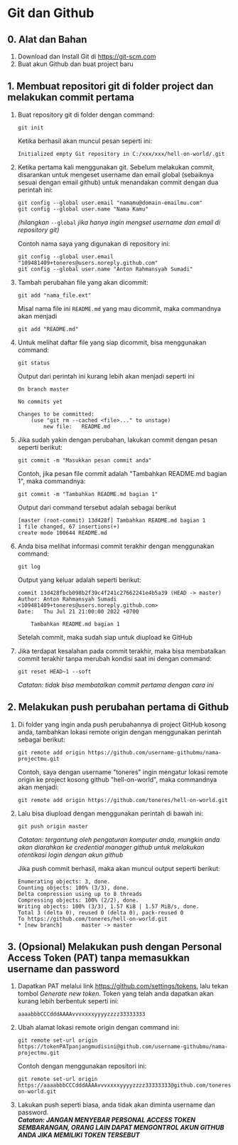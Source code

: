 # Git dan Github

## 0. Alat dan Bahan

1. Download dan Install Git di https://git-scm.com
2. Buat akun Github dan buat project baru

## 1. Membuat repositori git di folder project dan melakukan commit pertama

1.  Buat repository git di folder dengan command:
    ```
    git init
    ```
    Ketika berhasil akan muncul pesan seperti ini:
    ```
    Initialized empty Git repository in C:/xxx/xxx/hell-on-world/.git
    ```
2.  Ketika pertama kali menggunakan git. Sebelum melakukan commit, disarankan untuk mengeset username dan email global (sebaiknya sesuai dengan email github) untuk menandakan commit dengan dua perintah ini:

    ```
    git config --global user.email "namamu@domain-emailmu.com"
    git config --global user.name "Nama Kamu"
    ```

    _(hilangkan_ `--global` _jika hanya ingin mengset username dan email di repository git)_

    Contoh nama saya yang digunakan di repository ini:

    ```
    git config --global user.email "109481409+toneres@users.noreply.github.com"
    git config --global user.name "Anton Rahmansyah Sumadi"
    ```

3.  Tambah perubahan file yang akan dicommit:
    ```
    git add "nama_file.ext"
    ```
    Misal nama file ini `README.md` yang mau dicommit, maka commandnya akan menjadi
    ```
    git add "README.md"
    ```
4.  Untuk melihat daftar file yang siap dicommit, bisa menggunakan command:

    ```
    git status
    ```

    Output dari perintah ini kurang lebih akan menjadi seperti ini

    ```
    On branch master

    No commits yet

    Changes to be committed:
        (use "git rm --cached <file>..." to unstage)
            new file:   README.md
    ```

5.  Jika sudah yakin dengan perubahan, lakukan commit dengan pesan seperti berikut:
    ```
    git commit -m "Masukkan pesan commit anda"
    ```
    Contoh, jika pesan file commit adalah "Tambahkan README.md bagian 1", maka commandnya:
    ```
    git commit -m "Tambahkan README.md bagian 1"
    ```
    Output dari command tersebut adalah sebagai berikut
    ```
    [master (root-commit) 13d428f] Tambahkan README.md bagian 1
    1 file changed, 67 insertions(+)
    create mode 100644 README.md
    ```
6.  Anda bisa melihat informasi commit terakhir dengan menggunakan command:

    ```
    git log
    ```

    Output yang keluar adalah seperti berikut:

    ```
    commit 13d428fbcb098b2f39c4f241c27662241e4b5a39 (HEAD -> master)
    Author: Anton Rahmansyah Sumadi <109481409+toneres@users.noreply.github.com>
    Date:   Thu Jul 21 21:00:00 2022 +0700

        Tambahkan README.md bagian 1
    ```

    Setelah commit, maka sudah siap untuk diupload ke GitHub

7.  Jika terdapat kesalahan pada commit terakhir, maka bisa membatalkan commit terakhir tanpa merubah kondisi saat ini dengan command:

    ```
    git reset HEAD~1 --soft
    ```

    _Catatan: tidak bisa membatalkan commit pertama dengan cara ini_

## 2. Melakukan push perubahan pertama di Github

1.  Di folder yang ingin anda push perubahannya di project GitHub kosong anda, tambahkan lokasi remote origin dengan menggunakan perintah sebagai berikut:

    ```
    git remote add origin https://github.com/username-githubmu/nama-projectmu.git
    ```

    Contoh, saya dengan username "toneres" ingin mengatur lokasi remote origin ke project kosong github "hell-on-world", maka commandnya akan menjadi:

    ```
    git remote add origin https://github.com/toneres/hell-on-world.git
    ```

2.  Lalu bisa diupload dengan menggunakan perintah di bawah ini:

    ```
    git push origin master
    ```

    _Catatan: tergantung oleh pengaturan komputer anda, mungkin anda akan diarahkan ke credential manager github untuk melakukan otentikasi login dengan akun github_

    Jika push commit berhasil, maka akan muncul output seperti berikut:

    ```
    Enumerating objects: 3, done.
    Counting objects: 100% (3/3), done.
    Delta compression using up to 8 threads
    Compressing objects: 100% (2/2), done.
    Writing objects: 100% (3/3), 1.57 KiB | 1.57 MiB/s, done.
    Total 3 (delta 0), reused 0 (delta 0), pack-reused 0
    To https://github.com/toneres/hell-on-world.git
    * [new branch]      master -> master
    ```

## 3. (Opsional) Melakukan push dengan Personal Access Token (PAT) tanpa memasukkan username dan password

1.  Dapatkan PAT melalui link https://github.com/settings/tokens, lalu tekan tombol _Generate new token_. Token yang telah anda dapatkan akan kurang lebih berbentuk seperti ini:
    ```
    aaaabbbCCCdddAAAAvvvxxxxyyyyzzzz33333333
    ```
2.  Ubah alamat lokasi remote origin dengan command ini:
    ```
    git remote set-url origin https://tokenPATpanjangmudisini@github.com/username-githubmu/nama-projectmu.git
    ```
    Contoh dengan menggunakan repositori ini:
    ```
    git remote set-url origin https://aaaabbbCCCdddAAAAvvvxxxxyyyyzzzz33333333@github.com/toneres/hell-on-world.git
    ```
3.  Lakukan push seperti biasa, anda tidak akan diminta username dan password.  
    **_Catatan: JANGAN MENYEBAR PERSONAL ACCESS TOKEN SEMBARANGAN, ORANG LAIN DAPAT MENGONTROL AKUN GITHUB ANDA JIKA MEMILIKI TOKEN TERSEBUT_**
